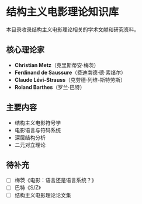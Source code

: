 # 结构主义电影理论知识库

本目录收录结构主义电影理论相关的学术文献和研究资料。

## 核心理论家

- **Christian Metz**（克里斯蒂安·梅茨）
- **Ferdinand de Saussure**（费迪南德·德·索绪尔）
- **Claude Lévi-Strauss**（克劳德·列维-斯特劳斯）
- **Roland Barthes**（罗兰·巴特）

## 主要内容

- 结构主义电影符号学
- 电影语言与符码系统
- 深层结构分析
- 二元对立理论

## 待补充

- [ ] 梅茨《电影：语言还是语言系统？》
- [ ] 巴特《S/Z》
- [ ] 结构主义电影理论论文集
